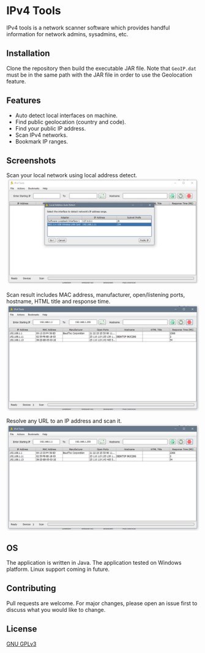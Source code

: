 # IPv4 Tools
IPv4 tools is a network scanner software which provides handful information for network admins, sysadmins, etc.
## Installation
Clone the repository then build the executable JAR file.
Note that ```GeoIP.dat``` must be in the same path with the JAR file in order to use the Geolocation feature.
## Features
- Auto detect local interfaces on machine.
- Find public geolocation (country and code).
- Find your public IP address.
- Scan IPv4 networks.
- Bookmark IP ranges. 
## Screenshots
Scan your local network using local address detect. 
![Preview1](./screenshots/local%20add.JPG)

Scan result includes MAC address, manufacturer, open/listening ports, hostname, HTML title and response time.
![Preview1](./screenshots/local%20res.JPG)

Resolve any URL to an IP address and scan it.
![Preview1](./screenshots/local%20res.JPG)

## OS
The application is written in Java. The application tested on Windows platform.
Linux support coming in future.

## Contributing
Pull requests are welcome. For major changes, please open an issue first to discuss what you would like to change.

## License
[GNU GPLv3](https://choosealicense.com/licenses/gpl-3.0/)